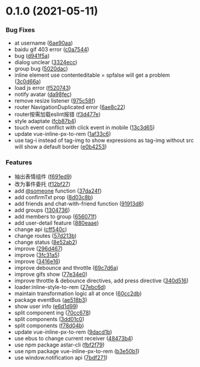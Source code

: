 # 0.1.0 (2021-05-11)


### Bug Fixes

* at username ([6ae90aa](https://github.com/hello-astar/vue-chat/commit/6ae90aa45a784bae9e4adc1914efa7c651081659))
* baidu gif 403 error ([c0a7544](https://github.com/hello-astar/vue-chat/commit/c0a754454303382f0cfe8796240f00fbca5033a0))
* bug ([d941f5a](https://github.com/hello-astar/vue-chat/commit/d941f5ad93c7f99131668fd73ad282519f19ccd1))
* dialog unclear ([3324ecc](https://github.com/hello-astar/vue-chat/commit/3324ecc966d5cbb48f16cba719619f1c07a67fc1))
* group bug ([5020dac](https://github.com/hello-astar/vue-chat/commit/5020dac94a5900c947cdf82b7d9d15495b30394a))
* inline element use contenteditable = spfalse will get a problem ([3c0d66a](https://github.com/hello-astar/vue-chat/commit/3c0d66a3bc2924b010c7212f7d2d19da35e96cc9))
* load js error ([f520743](https://github.com/hello-astar/vue-chat/commit/f520743df026f611a431ad9514375fc4206526ab))
* notify avatar ([da98fec](https://github.com/hello-astar/vue-chat/commit/da98fecaf6a6d8fd477e3459ba8caba7044e0f59))
* remove resize listener ([975c58f](https://github.com/hello-astar/vue-chat/commit/975c58f94e994bc08bcd36e60c0e73f862aaf2f7))
* router NavigationDuplicated error ([6ae8c22](https://github.com/hello-astar/vue-chat/commit/6ae8c2206ce74e7043cd3f09f5733e758d877624))
* router按需加载eslint报错 ([f3d477e](https://github.com/hello-astar/vue-chat/commit/f3d477e9856f3d1709805ee172adc817844e760e))
* style adaptate ([fcb87b4](https://github.com/hello-astar/vue-chat/commit/fcb87b42f26c3d1542b2e9676ff9abbad5ef3f99))
* touch event conflict with click event in mobile ([13c3d65](https://github.com/hello-astar/vue-chat/commit/13c3d65146207742c8624c4f633974218daad5e1))
* update vue-inline-px-to-rem ([1af33c6](https://github.com/hello-astar/vue-chat/commit/1af33c6391726176d562ba374533d0330c805d43))
* use tag-i instead of tag-img to show expressions as tag-img without src will show a default border ([e0b4253](https://github.com/hello-astar/vue-chat/commit/e0b4253013b9bf001f84dd2c4e50016d4b7c71d0))


### Features

* 抽出表情组件 ([f691ed9](https://github.com/hello-astar/vue-chat/commit/f691ed9626d186a6b5e570ec1a6aa649e13a44b2))
* 改为事件委托 ([f12bf27](https://github.com/hello-astar/vue-chat/commit/f12bf2793919daa6b607865c19f8d3439340a46f))
* add [@someone](https://github.com/someone) function ([37da24f](https://github.com/hello-astar/vue-chat/commit/37da24f33db17bb27eb2ad35a96fb6d23c14ada2))
* add confirmTxt prop ([8d03c8b](https://github.com/hello-astar/vue-chat/commit/8d03c8b31dc0387352efdf8d33c6476338607c90))
* add friends and chat-with-friend function ([91913d8](https://github.com/hello-astar/vue-chat/commit/91913d86308f2937a6d9909c32b102f01257c6b7))
* add groups ([1304736](https://github.com/hello-astar/vue-chat/commit/1304736216771c79b24524dadb3d6aaf4a0237d2))
* add members to group ([656071f](https://github.com/hello-astar/vue-chat/commit/656071fd10b1ec3ba664e2d8d1e2f2c827f2dfa1))
* add user-detail feature ([880eaae](https://github.com/hello-astar/vue-chat/commit/880eaae03e22097c8ba49520ab8d32e14d06be28))
* change api ([cff540c](https://github.com/hello-astar/vue-chat/commit/cff540cdf1ecb62754007bf20d8839f778deec3c))
* change routes ([57d213b](https://github.com/hello-astar/vue-chat/commit/57d213bd7e8db1e5dca4ea146f3158be5f2d563c))
* change status ([8e52ab2](https://github.com/hello-astar/vue-chat/commit/8e52ab2f8d538456a83029e3e1beede7c2adef9d))
* improve ([296d467](https://github.com/hello-astar/vue-chat/commit/296d467e73d4cf9a50235b0a46c0a64c8f217d9d))
* improve ([3fc31a5](https://github.com/hello-astar/vue-chat/commit/3fc31a5e83585f8013bb4435161f139c7b6f20b5))
* improve ([3416e16](https://github.com/hello-astar/vue-chat/commit/3416e1699be8a37774781a1a6b421bc09efd1001))
* improve debounce and throttle ([69c7d6a](https://github.com/hello-astar/vue-chat/commit/69c7d6a4237af8ea7f5d18f6c6a3a67cfd4e62b0))
* improve gifs show ([77e34e0](https://github.com/hello-astar/vue-chat/commit/77e34e01c8fa74b48670cc2cfc25bc95eae786cd))
* improve throttle & debounce directives, add press directive ([340d516](https://github.com/hello-astar/vue-chat/commit/340d51606809dcfbac59c07a2c4d70993bbb1548))
* loader:inline-style-to-rem ([27ebc6d](https://github.com/hello-astar/vue-chat/commit/27ebc6de84881a7e715d6533bd3b2c1d4a8dd2b6))
* maintain transformation logic all at once ([60cc2db](https://github.com/hello-astar/vue-chat/commit/60cc2db819e510361b8811d4a74fd355309ad12d))
* package eventBus ([ae518b3](https://github.com/hello-astar/vue-chat/commit/ae518b320e6cc0ba05b6dc10f8c4ce3e4f1e888e))
* show user info ([e6d1d99](https://github.com/hello-astar/vue-chat/commit/e6d1d9914eedb8c32afd4f7f391f82a3ea684146))
* split component ing ([70cc678](https://github.com/hello-astar/vue-chat/commit/70cc678bba4eeec5d01cfab0a2cd3f7aa455a6ae))
* split components ([3dd01c0](https://github.com/hello-astar/vue-chat/commit/3dd01c0b802e713e41901aa5d2f234afebcca30e))
* split components ([f78d04b](https://github.com/hello-astar/vue-chat/commit/f78d04be89185528191bb93fb62b36a797da1666))
* update vue-inline-px-to-rem ([9dacd1b](https://github.com/hello-astar/vue-chat/commit/9dacd1b050b13f1744e95b442bf6c7b5c7e8b818))
* use ebus to change current receiver ([48473b4](https://github.com/hello-astar/vue-chat/commit/48473b424a600c5768d82086cfbf632abf9685b8))
* use npm package astar-cli ([fbf2f79](https://github.com/hello-astar/vue-chat/commit/fbf2f79f2c8cc81bb52af5ba901a6d1252ad43b7))
* use npm package vue-inline-px-to-rem ([b3e50b1](https://github.com/hello-astar/vue-chat/commit/b3e50b189b82663c8c6263a19847863c02e9f241))
* use window.notification api ([7bdf271](https://github.com/hello-astar/vue-chat/commit/7bdf271de2053b25bafacbd538497f8796897a3c))



